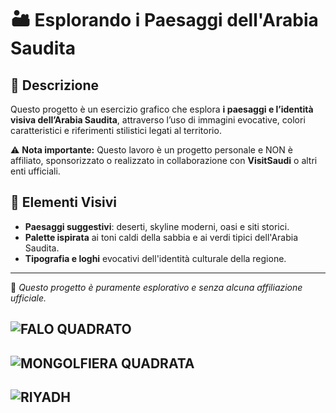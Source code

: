 # 🏜️ Esplorando i Paesaggi dell'Arabia Saudita  

## 📖 Descrizione  
Questo progetto è un esercizio grafico che esplora **i paesaggi e l’identità visiva dell’Arabia Saudita**,
attraverso l’uso di immagini evocative, colori caratteristici e riferimenti stilistici legati al territorio.  

⚠ **Nota importante:** Questo lavoro è un progetto personale e NON è affiliato, sponsorizzato o realizzato in collaborazione con **VisitSaudi** o altri enti ufficiali.  

## 🎨 Elementi Visivi  
- **Paesaggi suggestivi**: deserti, skyline moderni, oasi e siti storici.  
- **Palette ispirata** ai toni caldi della sabbia e ai verdi tipici dell'Arabia Saudita.  
- **Tipografia e loghi** evocativi dell'identità culturale della regione.  

---

📌 *Questo progetto è puramente esplorativo e senza alcuna affiliazione ufficiale.*  

![FALO QUADRATO](https://github.com/user-attachments/assets/7d6d5cdb-2898-4477-862c-d00126d3fa44)
---
![MONGOLFIERA QUADRATA](https://github.com/user-attachments/assets/1dcaec74-50dc-400c-855f-c568a9ce48a4)
---
![RIYADH](https://github.com/user-attachments/assets/d60ba480-af20-4aaf-b249-caaffba64838)
---
